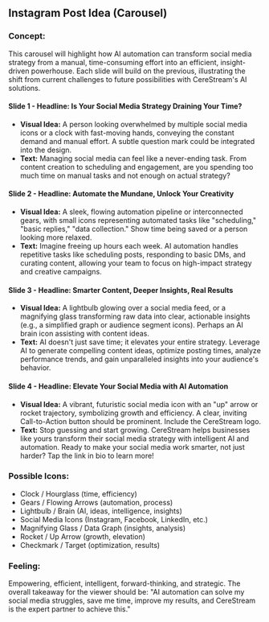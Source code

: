 ## Instagram Post Idea (Carousel)

### Concept:
This carousel will highlight how AI automation can transform social media strategy from a manual, time-consuming effort into an efficient, insight-driven powerhouse. Each slide will build on the previous, illustrating the shift from current challenges to future possibilities with CereStream's AI solutions.

#### Slide 1 - **Headline: Is Your Social Media Strategy Draining Your Time?**
*   **Visual Idea:** A person looking overwhelmed by multiple social media icons or a clock with fast-moving hands, conveying the constant demand and manual effort. A subtle question mark could be integrated into the design.
*   **Text:** Managing social media can feel like a never-ending task. From content creation to scheduling and engagement, are you spending too much time on manual tasks and not enough on actual strategy?

#### Slide 2 - **Headline: Automate the Mundane, Unlock Your Creativity**
*   **Visual Idea:** A sleek, flowing automation pipeline or interconnected gears, with small icons representing automated tasks like "scheduling," "basic replies," "data collection." Show time being saved or a person looking more relaxed.
*   **Text:** Imagine freeing up hours each week. AI automation handles repetitive tasks like scheduling posts, responding to basic DMs, and curating content, allowing your team to focus on high-impact strategy and creative campaigns.

#### Slide 3 - **Headline: Smarter Content, Deeper Insights, Real Results**
*   **Visual Idea:** A lightbulb glowing over a social media feed, or a magnifying glass transforming raw data into clear, actionable insights (e.g., a simplified graph or audience segment icons). Perhaps an AI brain icon assisting with content ideas.
*   **Text:** AI doesn't just save time; it elevates your entire strategy. Leverage AI to generate compelling content ideas, optimize posting times, analyze performance trends, and gain unparalleled insights into your audience's behavior.

#### Slide 4 - **Headline: Elevate Your Social Media with AI Automation**
*   **Visual Idea:** A vibrant, futuristic social media icon with an "up" arrow or rocket trajectory, symbolizing growth and efficiency. A clear, inviting Call-to-Action button should be prominent. Include the CereStream logo.
*   **Text:** Stop guessing and start growing. CereStream helps businesses like yours transform their social media strategy with intelligent AI and automation. Ready to make your social media work smarter, not just harder? Tap the link in bio to learn more!

### Possible Icons:
*   Clock / Hourglass (time, efficiency)
*   Gears / Flowing Arrows (automation, process)
*   Lightbulb / Brain (AI, ideas, intelligence, insights)
*   Social Media Icons (Instagram, Facebook, LinkedIn, etc.)
*   Magnifying Glass / Data Graph (insights, analysis)
*   Rocket / Up Arrow (growth, elevation)
*   Checkmark / Target (optimization, results)

### Feeling:
Empowering, efficient, intelligent, forward-thinking, and strategic. The overall takeaway for the viewer should be: "AI automation can solve my social media struggles, save me time, improve my results, and CereStream is the expert partner to achieve this."